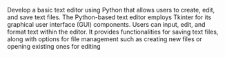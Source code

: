 Develop a basic text editor using Python that allows users to create, edit, and save text files.
The Python-based text editor employs Tkinter for its graphical user interface (GUI) components. Users can input, edit, and format text within the editor.
It provides functionalities for saving text files, along with options for file management such as creating new files or opening existing ones for editing
